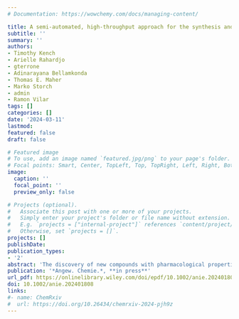 ```yaml
---
# Documentation: https://wowchemy.com/docs/managing-content/

title: A semi-automated, high-throughput approach for the synthesis and identification of highly photo-cytotoxic iridium complexes 
subtitle: ''
summary: ''
authors:
- Timothy Kench
- Arielle Rahardjo
- gterrone
- Adinarayana Bellamkonda
- Thomas E. Maher
- Marko Storch
- admin
- Ramon Vilar
tags: []
categories: []
date: '2024-03-11'
lastmod: 
featured: false
draft: false

# Featured image
# To use, add an image named `featured.jpg/png` to your page's folder.
# Focal points: Smart, Center, TopLeft, Top, TopRight, Left, Right, BottomLeft, Bottom, BottomRight.
image:
  caption: ''
  focal_point: ''
  preview_only: false

# Projects (optional).
#   Associate this post with one or more of your projects.
#   Simply enter your project's folder or file name without extension.
#   E.g. `projects = ["internal-project"]` references `content/project/deep-learning/index.md`.
#   Otherwise, set `projects = []`.
projects: []
publishDate: 
publication_types:
- '2'
abstract: 'The discovery of new compounds with pharmacological properties is usually a lengthy, laborious and expensive process. Thus, there is increasing interest in developing workflows that allow for the rapid synthesis and evaluation of libraries of compounds with the aim of identifying leads for further drug development. Herein, we apply combinatorial synthesis to build a library of 90 iridium(III) complexes (81 of which are new) over two synthesise-and-test cycles, with the aim of identifying potential agents for photodynamic therapy. We demonstrate the power of this approach by identifying highly active complexes that are well-tolerated in the dark but display very low nM phototoxicity against cancer cells. To build a detailed structure–activity relationship for this class of compounds we have used density functional theory (DFT) calculations to determine some key electronic parameters and study correlations with the experimental data. Finally, we present an optimised semi-automated synthesise-and-test protocol to obtain multiplex data within 72 hours.'
publication: '*Angew. Chemie.*, **in press**'
url_pdf: https://onlinelibrary.wiley.com/doi/epdf/10.1002/anie.202401808
doi: 10.1002/anie.202401808
links:
#- name: ChemRxiv
#  url: https://doi.org/10.26434/chemrxiv-2024-pjh9z
---
```

